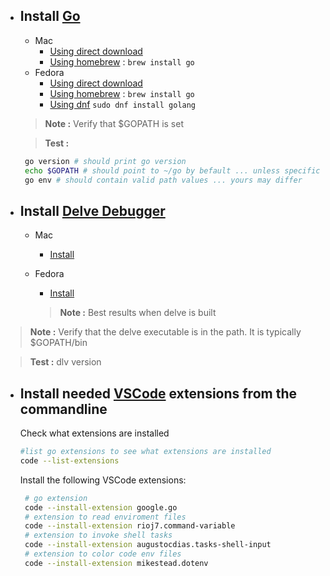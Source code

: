 - ## Install [Go](https://golang.org/doc/)
  - Mac
    - [Using direct download](https://golang.org/doc/install)
    - [Using homebrew](https://docs.brew.sh) : ``` brew install go ```
  - Fedora
    - [Using direct download](https://golang.org/doc/install)
    - [Using homebrew](https://docs.brew.sh/Homebrew-on-Linux) : ``` brew install go ```
    - [Using dnf](https://developer.fedoraproject.org/tech/languages/go/go-installation.h) ``` sudo dnf install golang ```
  > **Note :** Verify that $GOPATH is set
  
  > **Test :** 
  ```sh
   go version # should print go version
   echo $GOPATH # should point to ~/go by befault ... unless specifically set otherwise
   go env # should contain valid path values ... yours may differ 
   ```

- ## Install [Delve Debugger](https://github.com/go-delve/delve)
  - Mac
    - [Install](https://github.com/go-delve/delve/blob/master/Documentation/installation/osx/install.md)
    
  - Fedora
    - [Install](https://github.com/go-delve/delve/blob/master/Documentation/installation/linux/install.md)
    > **Note :** Best results when delve is built


>**Note :** Verify that the delve executable is in the path. It is typically $GOPATH/bin

>**Test :** dlv version


- ## Install needed [VSCode](https://code.visualstudio.com/docs/editor/command-line) extensions from the commandline 
  Check what extensions are installed
  ```sh
  #list go extensions to see what extensions are installed
  code --list-extensions
  ```
  Install the following VSCode extensions:
  ```sh
   # go extension
   code --install-extension google.go 
   # extension to read enviroment files
   code --install-extension rioj7.command-variable
   # extension to invoke shell tasks
   code --install-extension augustocdias.tasks-shell-input
   # extension to color code env files
   code --install-extension mikestead.dotenv

  ```